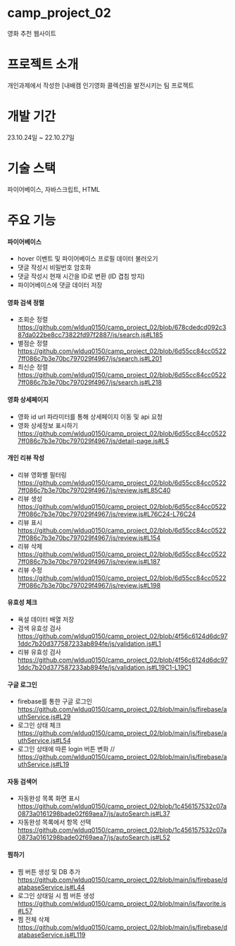 # camp_project_02

영화 추천 웹사이트

# 프로젝트 소개

개인과제에서 작성한 [내배캠 인기영화 콜렉션]을 발전시키는 팀 프로젝트

# 개발 기간

23.10.24일 ~ 22.10.27일

# 기술 스택
파이어베이스, 자바스크립트, HTML 

# 주요 기능

#### 파이어베이스

- hover 이벤트 및 파이어베이스 프로필 데이터 불러오기
- 댓글 작성시 비밀번호 암호화
- 댓글 작성시 현재 시간을 ID로 변환 (ID 겹침 방지)
- 파이어베이스에 댓글 데이터 저장

#### 영화 검색 정렬

- 조회순 정렬 https://github.com/wlduq0150/camp_project_02/blob/678cdedcd092c387da022be8cc73822fd97f2887/js/search.js#L185
- 별점순 정렬 https://github.com/wlduq0150/camp_project_02/blob/6d55cc84cc05227ff086c7b3e70bc797029f4967/js/search.js#L201
- 최신순 정렬 https://github.com/wlduq0150/camp_project_02/blob/6d55cc84cc05227ff086c7b3e70bc797029f4967/js/search.js#L218

#### 영화 상세페이지

- 영화 id url 파라미터를 통해 상세페이지 이동 및 api 요청 
- 영화 상세정보 표시하기 https://github.com/wlduq0150/camp_project_02/blob/6d55cc84cc05227ff086c7b3e70bc797029f4967/js/detail-page.js#L5

#### 개인 리뷰 작성

- 리뷰 영화별 필터링 https://github.com/wlduq0150/camp_project_02/blob/6d55cc84cc05227ff086c7b3e70bc797029f4967/js/review.js#L85C40
- 리뷰 생성 https://github.com/wlduq0150/camp_project_02/blob/6d55cc84cc05227ff086c7b3e70bc797029f4967/js/review.js#L76C24-L76C24
- 리뷰 표시 https://github.com/wlduq0150/camp_project_02/blob/6d55cc84cc05227ff086c7b3e70bc797029f4967/js/review.js#L154
- 리뷰 삭제 https://github.com/wlduq0150/camp_project_02/blob/6d55cc84cc05227ff086c7b3e70bc797029f4967/js/review.js#L187
- 리뷰 수정 https://github.com/wlduq0150/camp_project_02/blob/6d55cc84cc05227ff086c7b3e70bc797029f4967/js/review.js#L198

#### 유효성 체크

- 욕설 데이터 배열 저장
- 검색 유효성 검사 https://github.com/wlduq0150/camp_project_02/blob/4f56c6124d6dc971ddc7b20d377587233ab894fe/js/validation.js#L1
- 리뷰 유효성 검사 https://github.com/wlduq0150/camp_project_02/blob/4f56c6124d6dc971ddc7b20d377587233ab894fe/js/validation.js#L19C1-L19C1
  
#### 구글 로그인

- firebase를 통한 구글 로그인 https://github.com/wlduq0150/camp_project_02/blob/main/js/firebase/authService.js#L29
- 로그인 상태 체크 https://github.com/wlduq0150/camp_project_02/blob/main/js/firebase/authService.js#L54
- 로그인 상태에 따른 login 버튼 변화 // https://github.com/wlduq0150/camp_project_02/blob/main/js/firebase/authService.js#L19

#### 자동 검색어

- 자동완성 목록 화면 표시 https://github.com/wlduq0150/camp_project_02/blob/1c456157532c07a0873a0161298bade02f69aea7/js/autoSearch.js#L37
- 자동완성 목록에서 항목 선택 https://github.com/wlduq0150/camp_project_02/blob/1c456157532c07a0873a0161298bade02f69aea7/js/autoSearch.js#L52

#### 찜하기

- 찜 버튼 생성 및 DB 추가 https://github.com/wlduq0150/camp_project_02/blob/main/js/firebase/databaseService.js#L44
- 로그인 상태일 시 찜 버튼 생성 https://github.com/wlduq0150/camp_project_02/blob/main/js/favorite.js#L57
- 찜 전체 삭제 https://github.com/wlduq0150/camp_project_02/blob/main/js/firebase/databaseService.js#L119

